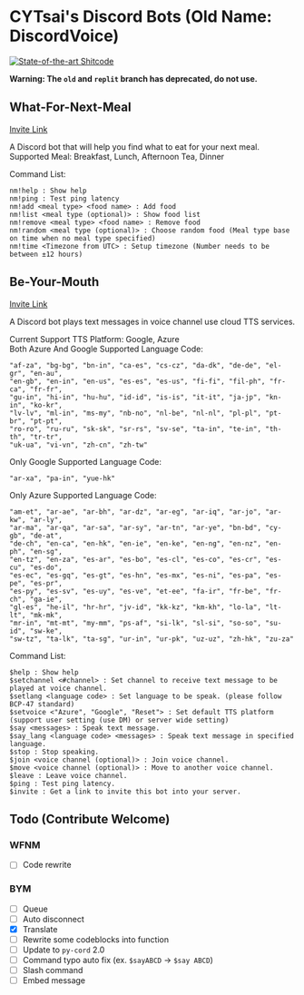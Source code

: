 # CYTsai's Discord Bots (Old Name: DiscordVoice)  

[![State-of-the-art Shitcode](https://img.shields.io/static/v1?label=State-of-the-art&message=Shitcode&color=7B5804)](https://github.com/trekhleb/state-of-the-art-shitcode)

**Warning: The `old` and `replit` branch has deprecated, do not use.**

## What-For-Next-Meal

[Invite Link](https://discord.com/oauth2/authorize?client_id=929275906294448169&permissions=414464724032&scope=bot)

A Discord bot that will help you find what to eat for your next meal.
Supported Meal:
Breakfast, Lunch, Afternoon Tea, Dinner

Command List:

```
nm!help : Show help
nm!ping : Test ping latency
nm!add <meal type> <food name> : Add food
nm!list <meal type (optional)> : Show food list
nm!remove <meal type> <food name> : Remove food
nm!random <meal type (optional)> : Choose random food (Meal type base on time when no meal type specified)
nm!time <Timezone from UTC> : Setup timezone (Number needs to be between ±12 hours)
```

## Be-Your-Mouth

[Invite Link](https://discord.com/oauth2/authorize?client_id=960004225713201172&scope=bot+applications.commands&permissions=139690626112)

A Discord bot plays text messages in voice channel use cloud TTS services.

Current Support TTS Platform: Google, Azure  
Both Azure And Google Supported Language Code:

```
"af-za", "bg-bg", "bn-in", "ca-es", "cs-cz", "da-dk", "de-de", "el-gr", "en-au", 
"en-gb", "en-in", "en-us", "es-es", "es-us", "fi-fi", "fil-ph", "fr-ca", "fr-fr", 
"gu-in", "hi-in", "hu-hu", "id-id", "is-is", "it-it", "ja-jp", "kn-in", "ko-kr", 
"lv-lv", "ml-in", "ms-my", "nb-no", "nl-be", "nl-nl", "pl-pl", "pt-br", "pt-pt", 
"ro-ro", "ru-ru", "sk-sk", "sr-rs", "sv-se", "ta-in", "te-in", "th-th", "tr-tr", 
"uk-ua", "vi-vn", "zh-cn", "zh-tw"
```

Only Google Supported Language Code:
```
"ar-xa", "pa-in", "yue-hk"
```
Only Azure Supported Language Code:

```
"am-et", "ar-ae", "ar-bh", "ar-dz", "ar-eg", "ar-iq", "ar-jo", "ar-kw", "ar-ly", 
"ar-ma", "ar-qa", "ar-sa", "ar-sy", "ar-tn", "ar-ye", "bn-bd", "cy-gb", "de-at", 
"de-ch", "en-ca", "en-hk", "en-ie", "en-ke", "en-ng", "en-nz", "en-ph", "en-sg", 
"en-tz", "en-za", "es-ar", "es-bo", "es-cl", "es-co", "es-cr", "es-cu", "es-do", 
"es-ec", "es-gq", "es-gt", "es-hn", "es-mx", "es-ni", "es-pa", "es-pe", "es-pr", 
"es-py", "es-sv", "es-uy", "es-ve", "et-ee", "fa-ir", "fr-be", "fr-ch", "ga-ie", 
"gl-es", "he-il", "hr-hr", "jv-id", "kk-kz", "km-kh", "lo-la", "lt-lt", "mk-mk", 
"mr-in", "mt-mt", "my-mm", "ps-af", "si-lk", "sl-si", "so-so", "su-id", "sw-ke", 
"sw-tz", "ta-lk", "ta-sg", "ur-in", "ur-pk", "uz-uz", "zh-hk", "zu-za"
```

Command List:
```
$help : Show help
$setchannel <#channel> : Set channel to receive text message to be played at voice channel.
$setlang <language code> : Set language to be speak. (please follow BCP-47 standard)
$setvoice <"Azure", "Google", "Reset"> : Set default TTS platform (support user setting (use DM) or server wide setting)
$say <messages> : Speak text message.
$say_lang <language code> <messages> : Speak text message in specified language.
$stop : Stop speaking.
$join <voice channel (optional)> : Join voice channel.
$move <voice channel (optional)> : Move to another voice channel.
$leave : Leave voice channel.
$ping : Test ping latency.
$invite : Get a link to invite this bot into your server.
```

## Todo (Contribute Welcome)
### WFNM
 - [ ] Code rewrite
### BYM
 - [ ] Queue
 - [ ] Auto disconnect
 - [x] Translate
 - [ ] Rewrite some codeblocks into function
 - [ ] Update to `py-cord` 2.0
 - [ ] Command typo auto fix (ex. `$sayABCD` -> `$say ABCD`)
 - [ ] Slash command
 - [ ] Embed message
